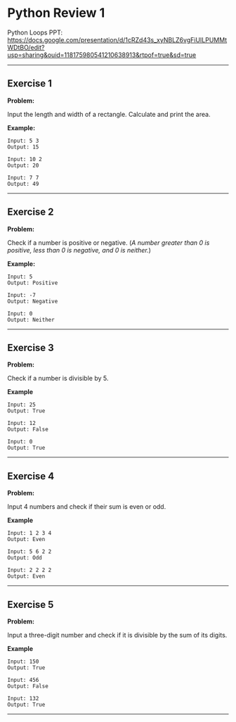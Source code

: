 # Python Review 1

Python Loops PPT:
https://docs.google.com/presentation/d/1cRZd43s_xyNBLZ6vgFiUILPUMMtWDtBO/edit?usp=sharing&ouid=118175980541210638913&rtpof=true&sd=true

---

## Exercise 1

**Problem:**

Input the length and width of a rectangle. Calculate and print the area.

**Example:**

    Input: 5 3
    Output: 15
    
    Input: 10 2
    Output: 20
    
    Input: 7 7
    Output: 49

---

## Exercise 2

**Problem:**

Check if a number is positive or negative. (_A number greater than 0 is positive, less than 0 is negative, and 0 is neither._)

**Example:**

    Input: 5
    Output: Positive
    
    Input: -7
    Output: Negative
    
    Input: 0
    Output: Neither


---

## Exercise 3

**Problem:**

Check if a number is divisible by 5.

**Example**

    Input: 25
    Output: True
    
    Input: 12
    Output: False
    
    Input: 0
    Output: True
---

## Exercise 4

**Problem:**

Input 4 numbers and check if their sum is even or odd.

**Example**

    Input: 1 2 3 4
    Output: Even
    
    Input: 5 6 2 2
    Output: Odd
    
    Input: 2 2 2 2
    Output: Even
---

## Exercise 5

**Problem:**

Input a three-digit number and check if it is divisible by the sum of its digits.

**Example**

    Input: 150
    Output: True
    
    Input: 456
    Output: False
    
    Input: 132
    Output: True
---

